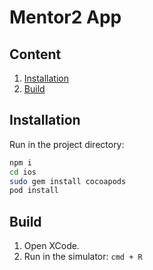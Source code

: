 Mentor2 App
===========

## Content

1. [Installation](#installation)
2. [Build](#build)

## Installation

Run in the project directory:

```bash
npm i
cd ios
sudo gem install cocoapods
pod install
```
  
## Build

1. Open XCode.
2. Run in the simulator: `cmd + R` 
 



 